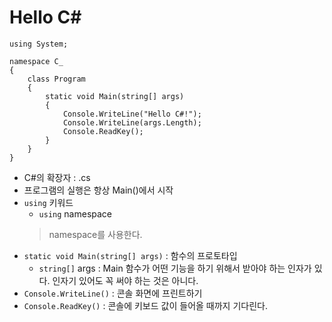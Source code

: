 # Hello C#
```
using System;

namespace C_
{
    class Program
    {
        static void Main(string[] args)
        {
            Console.WriteLine("Hello C#!");
            Console.WriteLine(args.Length);
            Console.ReadKey();
        }
    }
}
```
- C#의 확장자 : .cs
- 프로그램의 실행은 항상 Main()에서 시작
- `using` 키워드 
    - `using` namespace
    > namespace를 사용한다.<br>
- `static void Main(string[] args)` : 함수의 프로토타입
    - `string[]` args : Main 함수가 어떤 기능을 하기 위해서 받아야 하는 인자가 있다. 인자기 있어도 꼭 써야 하는 것은 아니다.
- `Console.WriteLine()` : 콘솔 화면에 프린트하기
- `Console.ReadKey()` :  콘솔에 키보드 값이 들어올 때까지 기다린다.